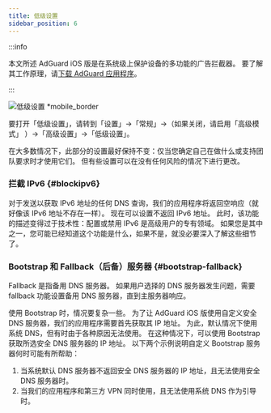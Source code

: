 ```yaml
---
title: 低级设置
sidebar_position: 6
---
```


:::info

本文所述 AdGuard iOS 版是在系统级上保护设备的多功能的广告拦截器。 要了解其工作原理，请[下载 AdGuard 应用程序](https://agrd.io/download-kb-adblock)。

:::

![低级设置 \*mobile\_border](https://cdn.adtidy.org/public/Adguard/Blog/ios_lowlevel.PNG)

要打开「低级设置」，请转到「设置」→「常规」→（如果关闭，请启用「高级模式」 ）→「高级设置」→「低级设置」。

在大多数情况下，此部分的设置最好保持不变：仅当您确定自己在做什么或支持团队要求时才使用它们。 但有些设置可以在没有任何风险的情况下进行更改。

### 拦截 IPv6 {#blockipv6}

对于发送以获取 IPv6 地址的任何 DNS 查询，我们的应用程序将返回空响应（就好像该 IPv6 地址不存在一样）。 现在可以设置不返回 IPv6 地址。 此时，该功能的描述变得过于技术性：配置或禁用 IPv6 是高级用户的专有领域。 如果您是其中之一，您可能已经知道这个功能是什么，如果不是，就没必要深入了解这些细节了。

### Bootstrap 和 Fallback（后备）服务器 {#bootstrap-fallback}

Fallback 是指备用 DNS 服务器。 如果用户选择的 DNS 服务器发生问题，需要 fallback 功能设置备用 DNS 服务器，直到主服务器响应。

使用 Bootstrap 时，情况要复杂一些。 为了让 AdGuard iOS 版使用自定义安全 DNS 服务器，我们的应用程序需要首先获取其 IP 地址。 为此，默认情况下使用系统 DNS，但有时由于各种原因无法使用。 在这种情况下，可以使用 Bootstrap 获取所选安全 DNS 服务器的 IP 地址。 以下两个示例说明自定义 Bootstrap 服务器何时可能有所帮助：

1. 当系统默认 DNS 服务器不返回安全 DNS 服务器的 IP 地址，且无法使用安全 DNS 服务器时。
2. 当我们的应用程序和第三方 VPN 同时使用，且无法使用系统 DNS 作为引导时。
